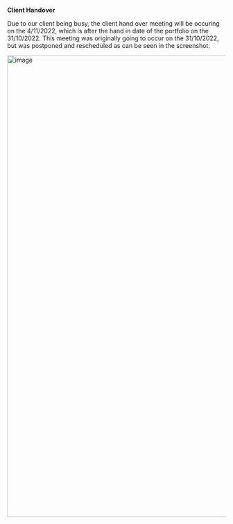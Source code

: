 **Client Handover**

Due to our client being busy, the client hand over meeting will be occuring on the 4/11/2022, which is after the hand in date of the portfolio on the 
31/10/2022. 
This meeting was originally going to occur on the 31/10/2022, but was postponed and rescheduled as can be seen in the screenshot.

<img width="1063" alt="image" src="https://user-images.githubusercontent.com/80650732/198917911-ae628f74-784c-4266-bde5-ae03e1095b5b.png">
